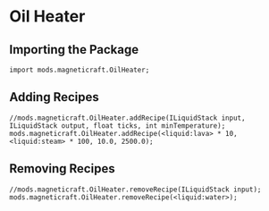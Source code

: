 # Oil Heater

## Importing the Package
```zenscript
import mods.magneticraft.OilHeater;
```

## Adding Recipes
```zenscript
//mods.magneticraft.OilHeater.addRecipe(ILiquidStack input, ILiquidStack output, float ticks, int minTemperature);
mods.magneticraft.OilHeater.addRecipe(<liquid:lava> * 10, <liquid:steam> * 100, 10.0, 2500.0);
```

## Removing Recipes
```zenscript
//mods.magneticraft.OilHeater.removeRecipe(ILiquidStack input);
mods.magneticraft.OilHeater.removeRecipe(<liquid:water>);
```
